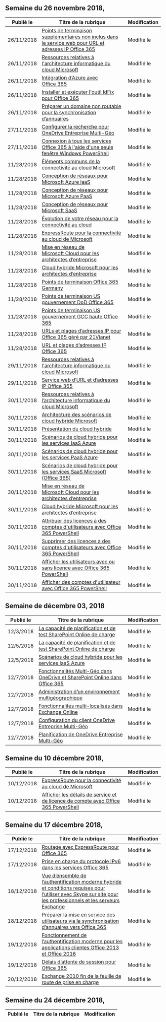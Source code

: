 <!-- This file is generated automatically each week. Changes made to this file will be overwritten.-->




## <a name="week-of-november-26-2018"></a>Semaine du 26 novembre 2018,


| Publié le |Titre de la rubrique | Modification |
|------|------------|--------|
| 26/11/2018 | [Points de terminaison supplémentaires non inclus dans le service web pour URL et adresses IP Office 365](/Office365/Enterprise/additional-office365-ip-addresses-and-urls) | Modifié le |
| 26/11/2018 | [Ressources relatives à l'architecture informatique du cloud Microsoft](/Office365/Enterprise/microsoft-cloud-it-architecture-resources) | Modifié le |
| 26/11/2018 | [Intégration d’Azure avec Office 365](/Office365/Enterprise/azure-integration) | Modifié le |
| 26/11/2018 | [Installer et exécuter l'outil IdFix pour Office 365](/Office365/Enterprise/install-and-run-idfix) | Modifié le |
| 26/11/2018 | [Préparer un domaine non routable pour la synchronisation d’annuaires](/Office365/Enterprise/prepare-a-non-routable-domain-for-directory-synchronization) | Modifié le |
| 27/11/2018 | [Configurer la recherche pour OneDrive Entreprise Multi-Géo](/Office365/Enterprise/configure-search-for-multi-geo) | Modifié le |
| 27/11/2018 | [Connexion à tous les services Office 365 à l'aide d'une seule fenêtre Windows PowerShell](/Office365/Enterprise/powershell/connect-to-all-office-365-services-in-a-single-windows-powershell-window) | Modifié le |
| 11/28/2018 | [Éléments communs de la connectivité au cloud Microsoft](/Office365/Enterprise/common-elements-of-microsoft-cloud-connectivity) | Modifié le |
| 11/28/2018 | [Conception de réseaux pour Microsoft Azure IaaS](/Office365/Enterprise/designing-networking-for-microsoft-azure-iaas) | Modifié le |
| 11/28/2018 | [Conception de réseaux pour Microsoft Azure PaaS](/Office365/Enterprise/designing-networking-for-microsoft-azure-paas) | Modifié le |
| 11/28/2018 | [Conception de réseaux pour Microsoft SaaS](/Office365/Enterprise/designing-networking-for-microsoft-saas) | Modifié le |
| 11/28/2018 | [Évolution de votre réseau pour la connectivité au cloud](/Office365/Enterprise/evolving-your-network-for-cloud-connectivity) | Modifié le |
| 11/28/2018 | [ExpressRoute pour la connectivité au cloud de Microsoft](/Office365/Enterprise/expressroute-for-microsoft-cloud-connectivity) | Modifié le |
| 11/28/2018 | [Mise en réseau de Microsoft Cloud pour les architectes d’entreprise](/Office365/Enterprise/microsoft-cloud-networking-for-enterprise-architects) | Modifié le |
| 11/28/2018 | [Cloud hybride Microsoft pour les architectes d’entreprise](/Office365/Enterprise/microsoft-hybrid-cloud-for-enterprise-architects) | Modifié le |
| 11/28/2018 | [Points de terminaison Office 365 Germany](/Office365/Enterprise/office-365-germany-endpoints) | Modifié le |
| 11/28/2018 | [Points de terminaison US gouvernement DoD Office 365](/Office365/Enterprise/office-365-u-s-government-dod-endpoints) | Modifié le |
| 11/28/2018 | [Points de terminaison US gouvernement GCC haute Office 365](/Office365/Enterprise/office-365-u-s-government-gcc-high-endpoints) | Modifié le |
| 11/28/2018 | [URLs et plages d’adresses IP pour Office 365 géré par 21Vianet](/Office365/Enterprise/urls-and-ip-address-ranges-21vianet) | Modifié le |
| 11/28/2018 | [URL et plages d’adresses IP Office 365](/Office365/Enterprise/urls-and-ip-address-ranges) | Modifié le |
| 29/11/2018 | [Ressources relatives à l'architecture informatique du cloud Microsoft](/Office365/Enterprise/microsoft-cloud-it-architecture-resources) | Modifié le |
| 29/11/2018 | [Service web d’URL et d’adresses IP Office 365](/Office365/Enterprise/office-365-ip-web-service) | Modifié le |
| 30/11/2018 | [Ressources relatives à l’architecture informatique du cloud Microsoft](/Office365/Enterprise/microsoft-cloud-it-architecture-resources) | Modifié le |
| 30/11/2018 | [Architecture des scénarios de cloud hybride Microsoft](/Office365/Enterprise/architecture-of-microsoft-hybrid-cloud-scenarios) | Modifié le |
| 30/11/2018 | [Présentation du cloud hybride](/Office365/Enterprise/hybrid-cloud-overview) | Modifié le |
| 30/11/2018 | [Scénarios de cloud hybride pour les services IaaS Azure](/Office365/Enterprise/hybrid-cloud-scenarios-for-azure-iaas) | Modifié le |
| 30/11/2018 | [Scénarios de cloud hybride pour les services PaaS Azure](/Office365/Enterprise/hybrid-cloud-scenarios-for-azure-paas) | Modifié le |
| 30/11/2018 | [Scénarios de cloud hybride pour les services SaaS Microsoft (Office 365)](/Office365/Enterprise/hybrid-cloud-scenarios-for-microsoft-saas-office-365) | Modifié le |
| 30/11/2018 | [Mise en réseau de Microsoft Cloud pour les architectes d’entreprise](/Office365/Enterprise/microsoft-cloud-networking-for-enterprise-architects) | Modifié le |
| 30/11/2018 | [Cloud hybride Microsoft pour les architectes d’entreprise](/Office365/Enterprise/microsoft-hybrid-cloud-for-enterprise-architects) | Modifié le |
| 30/11/2018 | [Attribuer des licences à des comptes d'utilisateurs avec Office 365 PowerShell](/Office365/Enterprise/powershell/assign-licenses-to-user-accounts-with-office-365-powershell) | Modifié le |
| 30/11/2018 | [Supprimer des licences à des comptes d'utilisateurs avec Office 365 PowerShell](/Office365/Enterprise/powershell/remove-licenses-from-user-accounts-with-office-365-powershell) | Modifié le |
| 30/11/2018 | [Afficher les utilisateurs avec ou sans licence avec Office 365 PowerShell](/Office365/Enterprise/powershell/view-licensed-and-unlicensed-users-with-office-365-powershell) | Modifié le |
| 30/11/2018 | [Afficher des comptes d'utilisateur avec Office 365 PowerShell](/Office365/Enterprise/powershell/view-user-accounts-with-office-365-powershell) | Modifié le |


## <a name="week-of-december-03-2018"></a>Semaine de décembre 03, 2018


| Publié le |Titre de la rubrique | Modification |
|------|------------|--------|
| 12/3/2018 | [La capacité de planification et de test SharePoint Online de charge](/Office365/Enterprise/capacity-planning-and-load-testing-sharepoint-online) | Modifié le |
| 12/5/2018 | [La capacité de planification et de test SharePoint Online de charge](/Office365/Enterprise/capacity-planning-and-load-testing-sharepoint-online) | Modifié le |
| 12/5/2018 | [Scénarios de cloud hybride pour les services IaaS Azure](/Office365/Enterprise/hybrid-cloud-scenarios-for-azure-iaas) | Modifié le |
| 12/7/2018 | [Fonctionnalités Multi-Géo dans OneDrive et SharePoint Online dans Office 365](/Office365/Enterprise/multi-geo-capabilities-in-onedrive-and-sharepoint-online-in-office-365) | Modifié le |
| 12/7/2018 | [Administration d’un environnement multigéographique](/Office365/Enterprise/administering-a-multi-geo-environment) | Modifié le |
| 12/7/2018 | [Fonctionnalités multi-localisés dans Exchange Online](/Office365/Enterprise/multi-geo-capabilities-in-exchange-online) | Modifié le |
| 12/7/2018 | [Configuration du client OneDrive Entreprise Multi-Géo](/Office365/Enterprise/multi-geo-tenant-configuration) | Modifié le |
| 12/7/2018 | [Planification de OneDrive Entreprise Multi-Géo](/Office365/Enterprise/plan-for-multi-geo) | Modifié le |


## <a name="week-of-december-10-2018"></a>Semaine du 10 décembre 2018,


| Publié le |Titre de la rubrique | Modification |
|------|------------|--------|
| 10/12/2018 | [ExpressRoute pour la connectivité au cloud de Microsoft](/Office365/Enterprise/expressroute-for-microsoft-cloud-connectivity) | Modifié le |
| 10/12/2018 | [Afficher les détails de service et de licence de compte avec Office 365 PowerShell](/Office365/Enterprise/powershell/view-account-license-and-service-details-with-office-365-powershell) | Modifié le |


## <a name="week-of-december-17-2018"></a>Semaine du 17 décembre 2018,


| Publié le |Titre de la rubrique | Modification |
|------|------------|--------|
| 17/12/2018 | [Routage avec ExpressRoute pour Office 365](/Office365/Enterprise/routing-with-expressroute) | Modifié le |
| 17/12/2018 | [Prise en charge du protocole IPv6 dans les services Office 365](/Office365/Enterprise/ipv6-support) | Modifié le |
| 18/12/2018 | [Vue d’ensemble de l’authentification moderne hybride et conditions requises pour l’utiliser avec Skype sur site pour les professionnels et les serveurs Exchange](/Office365/Enterprise/hybrid-modern-auth-overview) | Modifié le |
| 18/12/2018 | [Préparer la mise en service des utilisateurs via la synchronisation d’annuaires vers Office 365](/Office365/Enterprise/prepare-for-directory-synchronization) | Modifié le |
| 19/12/2018 | [Fonctionnement de l’authentification moderne pour les applications clientes Office 2013 et Office 2016](/Office365/Enterprise/modern-auth-for-office-2013-and-2016) | Modifié le |
| 19/12/2018 | [Délais d’attente de session pour Office 365](/Office365/Enterprise/session-timeouts) | Modifié le |
| 20/12/2018 | [Exchange 2010 fin de la feuille de route de prise en charge](/Office365/Enterprise/exchange-2010-end-of-support) | Modifié le |


## <a name="week-of-december-24-2018"></a>Semaine du 24 décembre 2018,


| Publié le |Titre de la rubrique | Modification |
|------|------------|--------|

